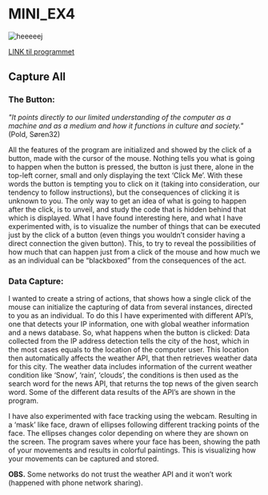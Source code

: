 # MINI_EX4

![heeeeej](https://github.com/madsdixen/mini_ex/blob/master/mini_ex4/2018-03-03%20(1).png?raw=true)

[LINK til programmet](https://rawgit.com/madsdixen/mini_ex/master/mini_ex4/index.html)


## Capture All

### The Button: 
*"It points directly to our limited understanding of the computer as a machine and as a medium and how it functions in culture and society."* (Pold, Søren32)

All the features of the program are initialized and showed by the click of a button, made with the cursor of the mouse. Nothing tells you what is going to happen when the button is pressed, the button is just there, alone in the top-left corner, small and only displaying the text ‘Click Me’. With these words the button is tempting you to click on it (taking into consideration, our tendency to follow instructions), but the consequences of clicking it is unknown to you. The only way to get an idea of what is going to happen after the click, is to unveil, and study the code that is hidden behind that which is displayed. What I have found interesting here, and what I have experimented with, is to visualize the number of things that can be executed just by the click of a button (even things you wouldn’t consider having a direct connection the given button). This, to try to reveal the possibilities of how much that can happen just from a click of the mouse and how much we as an individual can be “blackboxed” from the consequences of the act.

### Data Capture:
I wanted to create a string of actions, that shows how a single click of the mouse can initialize the capturing of data from several instances, directed to you as an individual. To do this I have experimented with different API’s, one that detects your IP information, one with global weather information and a news database. So, what happens when the button is clicked: Data collected from the IP address detection tells the city of the host, which in the most cases equals to the location of the computer user. This location then automatically affects the weather API, that then retrieves weather data for this city. The weather data includes information of the current weather condition like ‘Snow’, ‘rain’, ‘clouds’, the conditions is then used as the search word for the news API, that returns the top news of the given search word. Some of the different data results of the API’s are shown in the program.

I have also experimented with face tracking using the webcam. Resulting in a ‘mask’ like face, drawn of ellipses following different tracking points of the face. The ellipses changes color depending on where they are shown on the screen. The program saves where your face has been, showing the path of your movements and results in colorful paintings. This is visualizing how your movements can be captured and stored.

**OBS.** Some networks do not trust the weather API and it won’t work (happened with phone network sharing).


